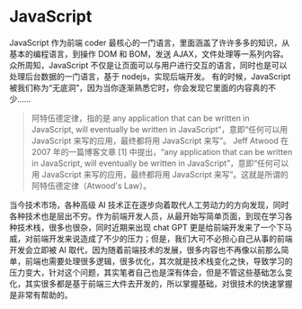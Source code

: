 # JavaScript

JavaScript 作为前端 coder 最核心的一门语言，里面涵盖了许许多多的知识，从基本的编程语言，到操作 DOM 和 BOM，发送 AJAX，文件处理等一系列内容。
众所周知，JavaScript 不仅是让页面可以与用户进行交互的语言，同时也是可以处理后台数据的一门语言，基于 nodejs，实现后端开发。
有的时候，JavaScript 被我们称为“无底洞”，因为当你逐渐熟悉它时，你会发现它里面的内容真的不少......

> 阿特伍德定律，指的是 any application that can be written in JavaScript, will eventually be written in JavaScript”，意即“任何可以用 JavaScript 来写的应用，最终都将用 JavaScript 来写”。
> Jeff Atwood 在 2007 年的一篇博客文章 [1] 中提出，“any application that can be written in JavaScript, will eventually be written in JavaScript”，意即“任何可以用 JavaScript 来写的应用，最终都将用 JavaScript 来写”。这就是所谓的阿特伍德定律（Atwood's Law）。

当今技术市场，各种高级 AI 技术正在逐步向着取代人工劳动力的方向发现，同时各种技术也是层出不穷。作为前端开发人员，从最开始写简单页面，到现在学习各种技术栈，很多也很杂，同时近期来出现 chat GPT 更是给前端开发来了一个下马威，对前端开发来说造成了不少的压力；但是，我们大可不必担心自己从事的前端开发会立即被 AI 取代，因为随着前端技术的发展，很多内容也不再像以前那么简单，前端也需要处理很多逻辑，很多优化，其次就是技术栈变化之快，导致学习的压力变大，针对这个问题，其实笔者自己也是深有体会，但是不管这些基础怎么变化，其实很多都是基于前端三大件去开发的，所以掌握基础，对很技术的快速掌握是非常有帮助的。
